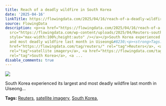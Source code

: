 ```yaml
---
title: Reach of a deadly wildfire in South Korea
date: '2025-04-16'
linkTitle: https://flowingdata.com/2025/04/16/reach-of-a-deadly-wildfire-in-south-korea/
source: FlowingData
description: <p><a href="https://flowingdata.com/2025/04/16/reach-of-a-deadly-wildfire-in-south-korea/"><img
  src="https://flowingdata.com/wp-content/uploads/2025/04/Reuters-south-korea-fire-750x427.png"
  style="max-width:100%;height:auto" /></a></p>South Korea experienced its largest
  and most deadly wildfire last month in Uiseong&#8230;<p><strong>Tags:</strong> <a
  href="https://flowingdata.com/tag/reuters/" rel="tag">Reuters</a>, <a href="https://flowingdata.com/tag/satellite-imagery/"
  rel="tag">satellite imagery</a>, <a href="https://flowingdata.com/tag/south-korea/"
  rel="tag">South Korea</a>, <a ...
disable_comments: true
---
```

<p><a href="https://flowingdata.com/2025/04/16/reach-of-a-deadly-wildfire-in-south-korea/"><img src="https://flowingdata.com/wp-content/uploads/2025/04/Reuters-south-korea-fire-750x427.png" style="max-width:100%;height:auto" /></a></p>South Korea experienced its largest and most deadly wildfire last month in Uiseong&#8230;<p><strong>Tags:</strong> <a href="https://flowingdata.com/tag/reuters/" rel="tag">Reuters</a>, <a href="https://flowingdata.com/tag/satellite-imagery/" rel="tag">satellite imagery</a>, <a href="https://flowingdata.com/tag/south-korea/" rel="tag">South Korea</a>, <a ...